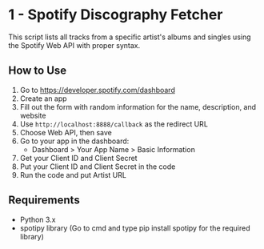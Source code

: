 # 1 - Spotify Discography Fetcher

This script lists all tracks from a specific artist's albums and singles using the Spotify Web API with proper syntax.

## How to Use

1. Go to https://developer.spotify.com/dashboard
2. Create an app
3. Fill out the form with random information for the name, description, and website
4. Use `http://localhost:8888/callback` as the redirect URL
5. Choose Web API, then save
6. Go to your app in the dashboard:
   - Dashboard > Your App Name > Basic Information
7. Get your Client ID and Client Secret
8. Put your Client ID and Client Secret in the code
9. Run the code and put Artist URL

## Requirements

- Python 3.x
- spotipy library (Go to cmd and type pip install spotipy for the required library)
